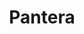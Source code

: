 ---
title: "Pantera"
summary: "Groove metal band from Arlington, Texas, USA. Pantera was formed in 1981 by brothers - Vincent Paul Abbott and Darrell Lance Abbott with Terry Glaze , Donny Hart and Tommy D. Bradford . Donny Hart left in 1982 , and Terry Glaze abandoned his guitar and became a full-time singer. Later in 1982 Tommy D. Bradford left as well, being replaced by Rex Brown. In early 1986 Terry Glaze left, and first was replaced by Matt L'Amour on vocals in winter 1986, later by Rick Mythiasin, and later by David Peacock who was the band's vocalist from late spring 1986 to October 1986. Later David Peacock left and was replaced again by the band's original vocalist Donny Hart, who left in late 1986 and was replaced by Phil Anselmo. Pantera released 4 albums in the 80's . Their early work did not achieve commercial success. In 1990 Pantera released their commercial debut album \"Cowboys from Hell\". Pantera would go on to release two extremely successful albums; \"Vulgar Display of Power\" and \"Far Beyond Driven\". In 2003, three years after Pantera's last studio album, \"Reinventing the Steel\", the band split up after troubles with vocalist Phil Anselmo committing to the band - officially split on November 24, 2003. On December 8th 2004, Dimebag Darrell was shot and killed onstage while performing with at the Alrosa Villa in Columbus, Ohio by Nathan Gale, a schizophrenic former US Marine. Vinnie Paul Abbott passed away on June 22th 2018. In July 2022 Pantera's surviving members Rex Brown and Phil Anselmo announced a reunion tour in 2023 - with session/touring musicians being Zakk Wylde and Charlie Benante . Current members: Rex Brown - bass, backing vocals Phil Anselmo - lead vocals Former members: Dimebag Darrell - lead guitar, backing vocals , rhythm guitar Vinnie Paul - drums Terry Glaze - rhythm guitar , lead vocals Donny Hart - lead vocals Tommy Bradford - bass, backing vocals Matt L'Amour - lead vocals Rick Mythiasin - lead vocals David Peacock - lead vocals Session / touring members: Zakk Wylde - guitar Charlie Benante - drums"
image: "pantera.jpg"
apple_music_artist_url: "None"
---